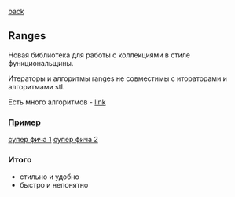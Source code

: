[back](./lessons.md)

## Ranges
Новая библиотека для работы с коллекциями в стиле функциональщины.

Итераторы и алгоритмы ranges не совместимы с итораторами и алгоритмами stl.

Есть много алгоритмов - [link](https://en.cppreference.com/w/cpp/algorithm/ranges)


### [Пример](~/projects/ranges/main.cpp)

[супер фича 1](https://en.cppreference.com/w/cpp/ranges/cartesian_product_view)
[супер фича 2](https://en.cppreference.com/w/cpp/ranges/zip_view)

### Итого
- стильно и удобно
- быстро и непонятно

